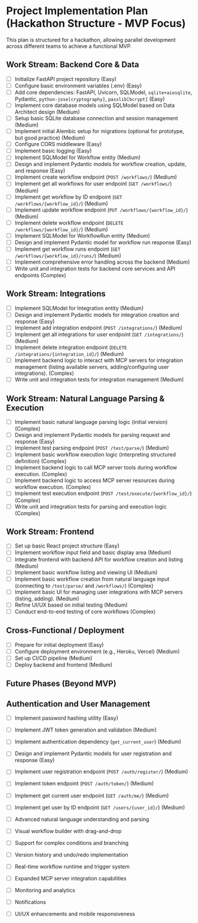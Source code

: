 # Project Implementation Plan (Hackathon Structure - MVP Focus)

This plan is structured for a hackathon, allowing parallel development across different teams to achieve a functional MVP.

## Work Stream: Backend Core & Data

- [ ] Initialize FastAPI project repository (Easy)
- [ ] Configure basic environment variables (.env) (Easy)
- [ ] Add core dependencies: FastAPI, Uvicorn, SQLModel, `sqlite+aiosqlite`, Pydantic, `python-jose[cryptography]`, `passlib[bcrypt]` (Easy)
- [ ] Implement core database models using SQLModel based on Data Architect design (Medium)
- [ ] Setup basic SQLite database connection and session management (Medium)
- [ ] Implement initial Alembic setup for migrations (optional for prototype, but good practice) (Medium)
- [ ] Configure CORS middleware (Easy)
- [ ] Implement basic logging (Easy)
- [ ] Implement SQLModel for Workflow entity (Medium)
- [ ] Design and implement Pydantic models for workflow creation, update, and response (Easy)
- [ ] Implement create workflow endpoint (`POST /workflows/`) (Medium)
- [ ] Implement get all workflows for user endpoint (`GET /workflows/`) (Medium)
- [ ] Implement get workflow by ID endpoint (`GET /workflows/{workflow_id}/`) (Medium)
- [ ] Implement update workflow endpoint (`PUT /workflows/{workflow_id}/`) (Medium)
- [ ] Implement delete workflow endpoint (`DELETE /workflows/{workflow_id}/`) (Medium)
- [ ] Implement SQLModel for WorkflowRun entity (Medium)
- [ ] Design and implement Pydantic model for workflow run response (Easy)
- [ ] Implement get workflow runs endpoint (`GET /workflows/{workflow_id}/runs/`) (Medium)
- [ ] Implement comprehensive error handling across the backend (Medium)
- [ ] Write unit and integration tests for backend core services and API endpoints (Complex)

## Work Stream: Integrations

- [ ] Implement SQLModel for Integration entity (Medium)
- [ ] Design and implement Pydantic models for integration creation and response (Easy)
- [ ] Implement add integration endpoint (`POST /integrations/`) (Medium)
- [ ] Implement get all integrations for user endpoint (`GET /integrations/`) (Medium)
- [ ] Implement delete integration endpoint (`DELETE /integrations/{integration_id}/`) (Medium)
- [ ] Implement backend logic to interact with MCP servers for integration management (listing available servers, adding/configuring user integrations). (Complex)
- [ ] Write unit and integration tests for integration management (Medium)

## Work Stream: Natural Language Parsing & Execution

- [ ] Implement basic natural language parsing logic (initial version) (Complex)
- [ ] Design and implement Pydantic models for parsing request and response (Easy)
- [ ] Implement test parsing endpoint (`POST /test/parse/`) (Medium)
- [ ] Implement basic workflow execution logic (interpreting structured definition) (Complex)
- [ ] Implement backend logic to call MCP server tools during workflow execution. (Complex)
- [ ] Implement backend logic to access MCP server resources during workflow execution. (Complex)
- [ ] Implement test execution endpoint (`POST /test/execute/{workflow_id}/`) (Complex)
- [ ] Write unit and integration tests for parsing and execution logic (Complex)

## Work Stream: Frontend

- [ ] Set up basic React project structure (Easy)
- [ ] Implement workflow input field and basic display area (Medium)
- [ ] Integrate frontend with backend API for workflow creation and listing (Medium)
- [ ] Implement basic workflow listing and viewing UI (Medium)
- [ ] Implement basic workflow creation from natural language input (connecting to `/test/parse/` and `/workflows/`) (Complex)
- [ ] Implement basic UI for managing user integrations with MCP servers (listing, adding). (Medium)
- [ ] Refine UI/UX based on initial testing (Medium)
- [ ] Conduct end-to-end testing of core workflows (Complex)

## Cross-Functional / Deployment

- [ ] Prepare for initial deployment (Easy)
- [ ] Configure deployment environment (e.g., Heroku, Vercel) (Medium)
- [ ] Set up CI/CD pipeline (Medium)
- [ ] Deploy backend and frontend (Medium)

## Future Phases (Beyond MVP)

## Authentication and User Management

- [ ] Implement password hashing utility (Easy)
- [ ] Implement JWT token generation and validation (Medium)
- [ ] Implement authentication dependency (`get_current_user`) (Medium)
- [ ] Design and implement Pydantic models for user registration and response (Easy)
- [ ] Implement user registration endpoint (`POST /auth/register/`) (Medium)
- [ ] Implement token endpoint (`POST /auth/token/`) (Medium)
- [ ] Implement get current user endpoint (`GET /auth/me/`) (Medium)
- [ ] Implement get user by ID endpoint (`GET /users/{user_id}/`) (Medium)

- [ ] Advanced natural language understanding and parsing
- [ ] Visual workflow builder with drag-and-drop
- [ ] Support for complex conditions and branching
- [ ] Version history and undo/redo implementation
- [ ] Real-time workflow runtime and trigger system
- [ ] Expanded MCP server integration capabilities
- [ ] Monitoring and analytics
- [ ] Notifications
- [ ] UI/UX enhancements and mobile responsiveness
